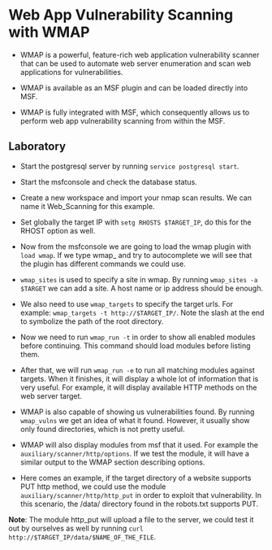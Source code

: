 # Web App Vulnerability Scanning with WMAP

+ WMAP is a powerful, feature-rich web application vulnerability scanner that can be used to automate web server enumeration and scan web
applications for vulnerabilities.

+ WMAP is available as an MSF plugin and can be loaded directly into MSF.

+ WMAP is fully integrated with MSF, which consequently allows us to perform web app vulnerability scanning from within the MSF.

## Laboratory

- Start the postgresql server by running `service postgresql start`.

- Start the msfconsole and check the database status.

- Create a new workspace and import your nmap scan results. We can name it Web_Scanning for this example.

- Set globally the target IP with `setg RHOSTS $TARGET_IP`, do this for the RHOST option as well.

- Now from the msfconsole we are going to load the wmap plugin with `load wmap`. If we type wmap_ and try to autocomplete we will see that the plugin has different commands we could use.

- `wmap_sites` is used to specify a site in wmap. By running `wmap_sites -a $TARGET` we can add a site. A host name or ip address should be enough.

- We also need to use `wmap_targets` to specify the target urls. For example: `wmap_targets -t http://$TARGET_IP/`. Note the slash at the end to symbolize the path of the root directory.

- Now we need to run `wmap_run -t` in order to show all enabled modules before continuing. This command should load modules before listing them.

- After that, we will run `wmap_run -e` to run all matching modules against targets. When it finishes, it will display a whole lot of information that is very useful. For example, it will display available HTTP methods on the web server target.

- WMAP is also capable of showing us vulnerabilities found. By running `wmap_vulns` we get an idea of what it found. However, it usually show only found directories, which is not pretty useful.

- WMAP will also display modules from msf that it used. For example the `auxiliary/scanner/http/options`. If we test the module, it will have a similar output to the WMAP section describing options.

- Here comes an example, if the target directory of a website supports PUT http method, we could use the module `auxiliary/scanner/http/http_put` in order to exploit that vulnerability. In this scenario, the /data/ directory found in the robots.txt supports PUT.

**Note**: The module http_put will upload a file to the server, we could test it out by ourselves as well by running `curl http://$TARGET_IP/data/$NAME_OF_THE_FILE`.
